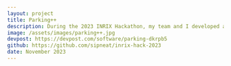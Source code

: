 ```yaml
---
layout: project
title: Parking++
description: During the 2023 INRIX Hackathon, my team and I developed a web app to help people find cheaper parking near their destinations. The app integrated Google Maps and included a street view feature. Users could type in the search bar, set a radius for parking spots, and view different locations with a sidebar showing the distance from the destination, availability probability, and cost. Although the search bar and radius button were not fully completed, the rest of the app became fully functional. We hosted the web app using AWS. I specifically worked on the frontend, using Figma to design the interface, coding the search bar as a textbox, and creating a submit button in Vue.js.
image: /assets/images/parking++.jpg
devpost: https://devpost.com/software/parking-dkrpb5
github: https://github.com/sipneat/inrix-hack-2023
date: November 2023
---
```


